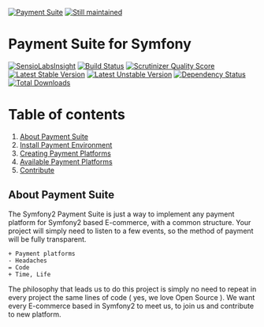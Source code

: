 [![Payment Suite](https://raw.github.com/mmoreram/PaymentCoreBundle/gh-pages/public/images/payment-suite.png)](https://github.com/mmoreram/PaymentCoreBundle)
[![Still maintained](https://raw.github.com/mmoreram/PaymentCoreBundle/gh-pages/public/images/still-maintained.png)]()

Payment Suite for Symfony
=====

[![SensioLabsInsight](https://insight.sensiolabs.com/projects/f164e52e-b1bd-4344-b326-4b6be997d94d/mini.png)](https://insight.sensiolabs.com/projects/f164e52e-b1bd-4344-b326-4b6be997d94d)
[![Build Status](https://travis-ci.org/mmoreram/PaymentCoreBundle.png?branch=master)](https://travis-ci.org/mmoreram/PaymentCoreBundle)
[![Scrutinizer Quality Score](https://scrutinizer-ci.com/g/mmoreram/PaymentCoreBundle/badges/quality-score.png?s=0be5ab01885ab241a3b5a871dbc1164c5bcb75b2)](https://scrutinizer-ci.com/g/mmoreram/PaymentCoreBundle/)
[![Latest Stable Version](https://poser.pugx.org/mmoreram/payment-core-bundle/v/stable.png)](https://packagist.org/packages/mmoreram/payment-core-bundle)
[![Latest Unstable Version](https://poser.pugx.org/mmoreram/payment-core-bundle/v/unstable.png)](https://packagist.org/packages/mmoreram/payment-core-bundle)
[![Dependency Status](https://www.versioneye.com/user/projects/52bd5e53ec1375b76c000060/badge.png)](https://www.versioneye.com/user/projects/52bd5e53ec1375b76c000060)
[![Total Downloads](https://poser.pugx.org/mmoreram/payment-core-bundle/downloads.png)](https://packagist.org/packages/mmoreram/payment-core-bundle)

Table of contents
=====

1. [About Payment Suite](#about-payment-suite)
2. [Install Payment Environment](https://github.com/mmoreram/PaymentCoreBundle/wiki/Configure-Payment-Environment)
3. [Creating Payment Platforms](https://github.com/mmoreram/PaymentCoreBundle/wiki/Crating-payment-Platforms)
4. [Available Payment Platforms](https://github.com/mmoreram/PaymentCoreBundle/wiki/Available-platforms)
5. [Contribute](https://github.com/mmoreram/PaymentCoreBundle/wiki/Contribute)


About Payment Suite
-----

The Symfony2 Payment Suite is just a way to implement any payment platform for Symfony2 based E-commerce, with a common structure. Your project will simply need to listen to a few events, so the method of payment will be fully transparent.

    + Payment platforms
    - Headaches
    = Code
    + Time, Life

The philosophy that leads us to do this project is simply no need to repeat in every project the same lines of code ( yes, we love Open Source ). We want every E-commerce based in Symfony2 to meet us, to join us and contribute to new platform.
